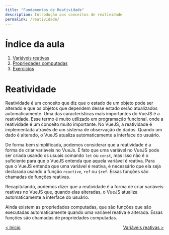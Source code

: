 ```yaml
---
title: "Fundamentos de Reatividade"
description: Introdução aos conceitos de reatividade
permalink: /reatividade/
---
```

# Índice da aula
1. [Variáveis reativas](reatividade/variaveis-reativas.html)
2. [Propriedades computadas](reatividade/propriedades-computadas.html)
3. [Exercícios](reatividade/exercicios.html)


# Reatividade

Reatividade é um conceito que diz que o estado de um objeto pode ser alterado e que os objetos que dependem desse estado serão atualizados automaticamente. Uma das características mais importantes do VueJS é a reatividade. Esse termo é muito utilizado em programação funcional, onde a reatividade é um conceito muito importante. No VueJS, a reatividade é implementada através de um sistema de observação de dados. Quando um dado é alterado, o VueJS atualiza automaticamente a interface do usuário.

De forma bem simplificada, podemos considerar que a reatividade é a forma de criar variáveis no VueJs. É fato que uma variável no VueJS pode ser criada usando os usuais comando `let` ou `const`, mas isso não é o suficiente para que o VueJS entenda que aquela variável é reativa. Para que o VueJS entenda que uma variável é reativa, é necessário que ela seja declarada usando a função `reactive`, `ref` ou `$ref`. Essas funções são chamadas de funções reativas.

Recapitulando, podemos dizer que a reatividade é a forma de criar variáveis reativas no VueJS que, quando elas alteradas, o VueJS atualiza automaticamente a interface do usuário.

Ainda existem as propriedades computadas, que são funções que são executadas automaticamente quando uma variável reativa é alterada. Essas funções são chamadas de propriedades computadas.

<span style="display: flex; justify-content: space-between;"><span>[&lt; Início](. "Início")</span> <span>[Variáveis reativas &gt;](reatividade/variaveis-reativas.html "Próximo")</span></span>
